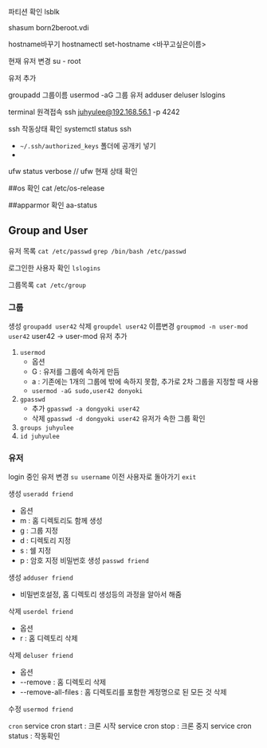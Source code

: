 파티션 확인 lsblk

shasum born2beroot.vdi

hostname바꾸기
hostnamectl set-hostname <바꾸고싶은이름>

현재 유저 변경
su - root

유저 추가

groupadd 그룹이름
usermod -aG 그룹 유저
adduser
deluser
lslogins

terminal 원격접속
ssh juhyulee@192.168.56.1 -p 4242


ssh 작동상태 확인
systemctl status ssh
- ```~/.ssh/authorized_keys``` 폴더에 공개키 넣기
- 
ufw status verbose //  ufw 현재 상태 확인

##os 확인
cat /etc/os-release

##apparmor 확인
aa-status

## Group and User

유저 목록
```cat /etc/passwd```
```grep /bin/bash /etc/passwd```

로그인한 사용자 확인
```lslogins```

그룹목록
```cat /etc/group```

### 그룹

생성 ```groupadd user42```
삭제 ```groupdel user42```
이름변경 ```groupmod -n user-mod user42``` user42 -> user-mod
유저 추가
1. ```usermod```
	- 옵션
	- G : 유저를 그룹에 속하게 만듬
	- a : 기존에는 1개의 그룹에 밖에 속하지 못함, 추가로 2차 그룹을 지정할 때 사용
	- ```usermod -aG sudo,user42 donyoki```
2. ```gpasswd```
	- 추가 ```gpasswd -a dongyoki user42```
	- 삭제 ```gpasswd -d dongyoki user42```
유저가 속한 그룹 확인
1. ```groups juhyulee```
2. ```id juhyulee```

### 유저

login 중인 유저 변경 ```su username```
이전 사용자로 돌아가기 ```exit```

생성 ```useradd friend```
- 옵션
- m : 홈 디렉토리도 함께 생성
- g : 그룹 지정
- d : 디렉토리 지정
- s : 쉘 지정
- p : 암호 지정
비밀번호 생성 ```passwd friend```

생성 ```adduser friend```
- 비밀번호설정, 홈 디렉토리 생성등의 과정을 알아서 해줌

삭제 ```userdel friend```
- 옵션
- r : 홈 디렉토리 삭제

삭제 ```deluser friend```
- 옵션
- \-\-remove : 홈 디렉토리 삭제
- \-\-remove-all-files : 홈 디렉토리를 포함한 계정명으로 된 모든 것 삭제

수정 ```usermod friend```

```cron```
service cron start : 크론 시작
service cron stop : 크론 중지
service cron status : 작동확인